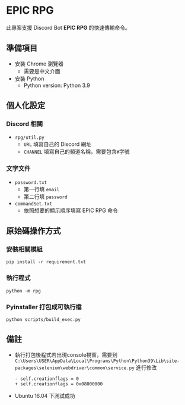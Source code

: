 # EPIC RPG
此專案支援 Discord Bot **EPIC RPG** 的快速傳輸命令。
## 準備項目
- 安裝 Chrome 瀏覽器
  - 需要是中文介面
- 安裝 Python
  - Python version: Python 3.9
## 個人化設定
### Discord 相關
- `rpg/util.py`
  - `URL` 填寫自己的 Discord 網址
  - `CHANNEL` 填寫自己的頻道名稱，需要包含`#`字號
### 文字文件
- `password.txt`
  - 第一行填 `email` 
  - 第二行填 `password`
- `commandSet.txt`
  - 依照想要的顯示順序填寫 EPIC RPG 命令
## 原始碼操作方式
### 安裝相關模組
```shell
pip install -r requirement.txt
```
### 執行程式
```shell
python -m rpg
```
### Pyinstaller 打包成可執行檔
```shell
python scripts/build_exec.py 
```
## 備註
- 執行打包後程式若出現console視窗，需要到 `C:\Users\USER\AppData\Local\Programs\Python\Python39\Lib\site-packages\selenium\webdriver\common\service.py` 進行修改
    ```diff=47
    - self.creationflags = 0
    + self.creationflags = 0x08000000
    ```
- Ubuntu 16.04 下測試成功